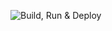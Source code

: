 ![Build, Run & Deploy](https://github.com/DPIclimate/pilot-reports/actions/workflows/main.yml/badge.svg)
